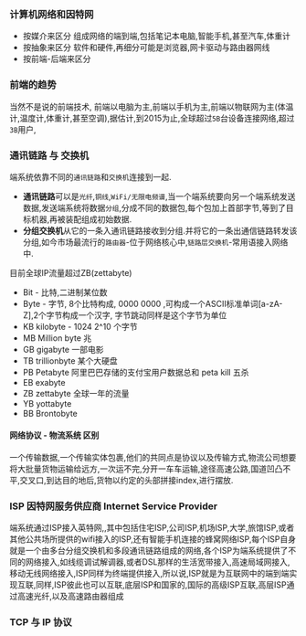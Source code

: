 ### 计算机网络和因特网

- 按媒介来区分
  组成网络的端到端,包括笔记本电脑,智能手机,甚至汽车,体重计
- 按抽象来区分
  软件和硬件,再细分可能是浏览器,网卡驱动与路由器网线
- 按前端-后端来区分


### 前端的趋势
当然不是说的前端技术, 前端以电脑为主,前端以手机为主,前端以物联网为主(体温计,温度计,体重计,甚至空调),据估计,到2015为止,全球超过`5B`台设备连接网络,超过`3B`用户,

### 通讯链路 与 交换机
端系统依靠不同的`通讯链路`和`交换机`连接到一起.
- **通讯链路**可以是`光纤`,`铜线`,`WiFi/无限电频谱`,当一个端系统要向另一个端系统发送数据,发送端系统将数据`分组`,分成不同的数据包,每个包加上首部字节,等到了目标机器,再被装配组成初始数据.
- **分组交换机**从它的一条入通讯链路接收到分组.并将它的一条出通信链路转发该分组,如今市场最流行的`路由器`-位于网络核心中,`链路层交换机`-常用语接入网络中.

目前全球IP流量超过ZB(zettabyte)
- Bit - 比特,二进制某位数
- Byte - 字节, 8个比特构成, 0000 0000 ,可构成一个ASCII标准单词[a-zA-Z],2个字节构成一个汉字, 字节跳动同样是这个字节为单位
- KB kilobyte - 1024 2^10 个字节
- MB Million byte 兆
- GB gigabyte 一部电影
- TB trillionbyte 某个大硬盘
- PB Petabyte 阿里巴巴存储的支付宝用户数据总和 peta kill 五杀
- EB exabyte
- ZB zettabyte 全球一年的流量
- YB yottabyte
- BB Brontobyte


#### 网络协议 - 物流系统 区别
一个传输数据,一个传输实体包裹,他们的共同点是协议以及传输方式,物流公司想要将大批量货物运输给远方,一次运不完,分开一车车运输,途径高速公路,国道凹凸不平,交叉口,到达目的地后,货物以约定的头部拼接index,进行摆放.

### ISP 因特网服务供应商 Internet Service Provider
端系统通过ISP接入英特网,,其中包括住宅ISP,公司ISP,机场ISP,大学,旅馆ISP,或者其他公共场所提供的wifi接入的ISP,还有智能手机连接的蜂窝网络ISP,每个ISP自身就是一个由多台分组交换机和多段通讯链路组成的网络,各个ISP为端系统提供了不同的网络接入,如线缆调试解调器,或者DSL那样的生活宽带接入,高速局域网接入,移动无线网络接入,ISP同样为终端提供接入,所以说,ISP就是为互联网中的端到端实现互联,同样,ISP彼此也可以互联,底层ISP和国家的,国际的高级ISP互联,高层ISP通过高速光纤,以及高速路由器组成


### TCP 与 IP 协议

